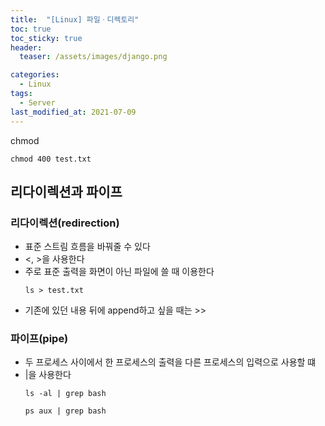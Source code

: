 ```yaml
---
title:  "[Linux] 파일ㆍ디렉토리"
toc: true
toc_sticky: true
header:
  teaser: /assets/images/django.png

categories:
  - Linux
tags:
  - Server
last_modified_at: 2021-07-09
---  
```



chmod

```
chmod 400 test.txt
```

## 리다이렉션과 파이프  

### 리다이렉션(redirection)  
- 표준 스트림 흐름을 바꿔줄 수 있다
- <, >을 사용한다
- 주로 표준 출력을 화면이 아닌 파일에 쓸 때 이용한다
  ```
  ls > test.txt
  ```
- 기존에 있던 내용 뒤에 append하고 싶을 때는 >>

### 파이프(pipe)
- 두 프로세스 사이에서 한 프로세스의 출력을 다른 프로세스의 입력으로 사용할 떄
- |을 사용한다
  ```
  ls -al | grep bash

  ps aux | grep bash
  ```